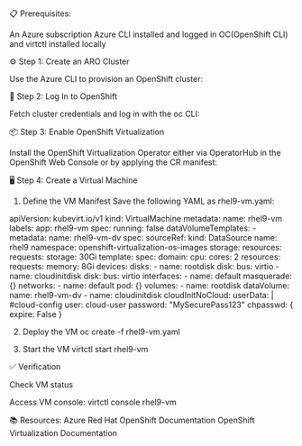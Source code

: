 📋 Prerequisites:

An Azure subscription
Azure CLI installed and logged in
OC(OpenShift CLI) and virtctl installed locally

⚙️ Step 1: Create an ARO Cluster

Use the Azure CLI to provision an OpenShift cluster:

🔑 Step 2: Log In to OpenShift

Fetch cluster credentials and log in with the oc CLI:

📦 Step 3: Enable OpenShift Virtualization

Install the OpenShift Virtualization Operator either via OperatorHub in the OpenShift Web Console or by applying the CR manifest:


🖥️ Step 4: Create a Virtual Machine
1. Define the VM Manifest
Save the following YAML as rhel9-vm.yaml:

apiVersion: kubevirt.io/v1
kind: VirtualMachine
metadata:
  name: rhel9-vm
  labels:
    app: rhel9-vm
spec:
  running: false
  dataVolumeTemplates:
    - metadata:
        name: rhel9-vm-dv
      spec:
        sourceRef:
          kind: DataSource
          name: rhel9
          namespace: openshift-virtualization-os-images
        storage:
          resources:
            requests:
              storage: 30Gi
  template:
    spec:
      domain:
        cpu:
          cores: 2
        resources:
          requests:
            memory: 8Gi
        devices:
          disks:
            - name: rootdisk
              disk:
                bus: virtio
            - name: cloudinitdisk
              disk:
                bus: virtio
          interfaces:
            - name: default
              masquerade: {}
      networks:
        - name: default
          pod: {}
      volumes:
        - name: rootdisk
          dataVolume:
            name: rhel9-vm-dv
        - name: cloudinitdisk
          cloudInitNoCloud:
            userData: |
              #cloud-config
              user: cloud-user
              password: "MySecurePass123"
              chpasswd: { expire: False }

2. Deploy the VM
oc create -f rhel9-vm.yaml

3. Start the VM
virtctl start rhel9-vm

✅ Verification

Check VM status


Access VM console:
virtctl console rhel9-vm

📚 Resources:
Azure Red Hat OpenShift Documentation
OpenShift Virtualization Documentation
